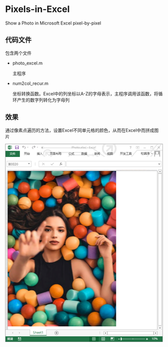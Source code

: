 # Pixels-in-Excel
Show a Photo in Microsoft Excel pixel-by-pixel

## 代码文件

包含两个文件

* photo_excel.m

  主程序

* num2col_recur.m

  坐标转换函数。Excel中的列坐标以A-Z的字母表示，主程序调用该函数，将循环产生的数字列转化为字母列

## 效果

通过像素点遍历的方法，设置Excel不同单元格的颜色，从而在Excel中而拼成图片

![](https://github.com/Oslomayor/Markdown-Imglib/blob/master/Imgs/photo_excel.png?raw=true)

